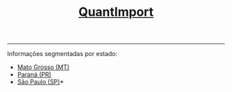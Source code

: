 <header>
    <h1><a href="https://quantimportbrazil.github.io/Sobre/">QuantImport</a></h1>
</header>

---

Informações segmentadas por estado:

* [Mato Grosso (MT)](https://quantimportbrazil.github.io/MT/)
* [Paraná (PR)](https://quantimportbrazil.github.io/PR/)
* [São Paulo (SP)](https://quantimportbrazil.github.io/SP/)* 
